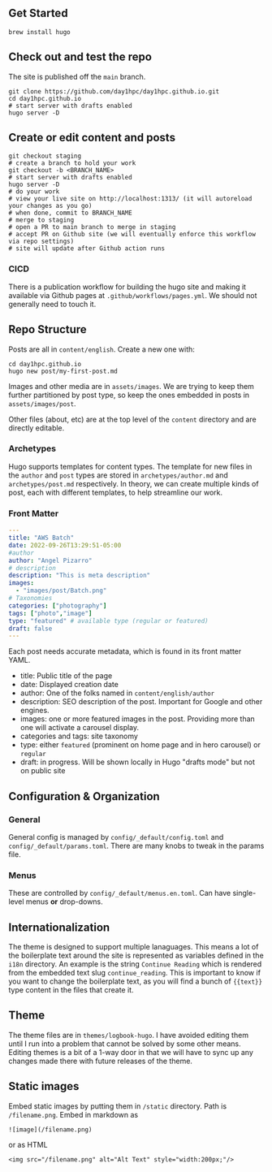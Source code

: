 ## Get Started

```shell
brew install hugo
```

## Check out and test the repo

The site is published off the `main` branch. 

```shell
git clone https://github.com/day1hpc/day1hpc.github.io.git
cd day1hpc.github.io
# start server with drafts enabled
hugo server -D
```

## Create or edit content and posts
```shell
git checkout staging
# create a branch to hold your work
git checkout -b <BRANCH_NAME>
# start server with drafts enabled
hugo server -D
# do your work
# view your live site on http://localhost:1313/ (it will autoreload your changes as you go)
# when done, commit to BRANCH_NAME
# merge to staging
# open a PR to main branch to merge in staging 
# accept PR on Github site (we will eventually enforce this workflow via repo settings)
# site will update after Github action runs
```

### CICD

There is a publication workflow for building the hugo site and making it available via Github pages at `.github/workflows/pages.yml`. We should not generally need to touch it.

## Repo Structure

Posts are all in `content/english`. Create a new one with: 

```shell
cd day1hpc.github.io
hugo new post/my-first-post.md
```

Images and other media are in `assets/images`. We are trying to keep them further partitioned by post type, so keep the ones embedded in posts in `assets/images/post`.

Other files (about, etc) are at the top level of the `content` directory and are directly editable. 

### Archetypes

Hugo supports templates for content types. The template for new files in the `author` and `post` types are stored in `archetypes/author.md` and `archetypes/post.md` respectively. In theory, we can create multiple kinds of post, each with different templates, to help streamline our work. 

### Front Matter

```yaml
---
title: "AWS Batch"
date: 2022-09-26T13:29:51-05:00
#author
author: "Angel Pizarro"
# description
description: "This is meta description"
images:
  - "images/post/Batch.png"
# Taxonomies
categories: ["photography"]
tags: ["photo","image"]
type: "featured" # available type (regular or featured)
draft: false
---
```

Each post needs accurate metadata, which is found in its front matter YAML. 
* title: Public title of the page
* date: Displayed creation date
* author: One of the folks named in `content/english/author`
* description: SEO description of the post. Important for Google and other engines. 
* images: one or more featured images in the post. Providing more than one will activate a carousel display.
* categories and tags: site taxonomy
* type: either `featured` (prominent on home page and in hero carousel) or `regular`
* draft: in progress. Will be shown locally in Hugo "drafts mode" but not on public site

## Configuration & Organization

### General

General config is managed by `config/_default/config.toml` and `config/_default/params.toml`.  There are many knobs to tweak in the params file.

### Menus

These are controlled by `config/_default/menus.en.toml`. Can have single-level menus **or** drop-downs.

## Internationalization

The theme is designed to support multiple lanaguages. This means a lot of the boilerplate text around the site is represented as variables defined in the `i18n` directory. An example is the string `Continue Reading` which is rendered from the embedded text slug `continue_reading`. This is important to know if you want to change the boilerplate text, as you will find a bunch of `{{text}}` type content in the files that create it.


## Theme

The theme files are in `themes/logbook-hugo`. I have avoided editing them until I run into a problem that cannot be solved by some other means. Editing themes is a bit of a 1-way door in that we will have to sync up any changes made there with future releases of the theme. 

## Static images

Embed static images by putting them in `/static` directory. Path is `/filename.png`. Embed in markdown as 

```
![image](/filename.png)
```

or as HTML

```
<img src="/filename.png" alt="Alt Text" style="width:200px;"/>
```
